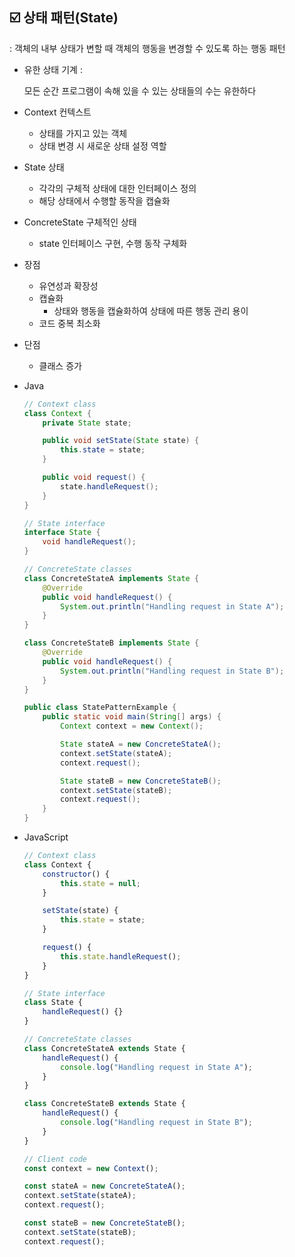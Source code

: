 ## ☑️ 상태 패턴(State)

: 객체의 내부 상태가 변할 때 객체의 행동을 변경할 수 있도록 하는 행동 패턴

- 유한 상태 기계 :
    
    모든 순간 프로그램이 속해 있을 수 있는 상태들의 수는 유한하다
    

- Context 컨텍스트
    - 상태를 가지고 있는 객체
    - 상태 변경 시 새로운 상태 설정 역할
- State 상태
    - 각각의 구체적 상태에 대한 인터페이스 정의
    - 해당 상태에서 수행할 동작을 캡슐화
- ConcreteState 구체적인 상태
    - state 인터페이스 구현, 수행 동작 구체화

- 장점
    - 유연성과 확장성
    - 캡슐화
        - 상태와 행동을 캡슐화하여 상태에 따른 행동 관리 용이
    - 코드 중복 최소화
- 단점
    - 클래스 증가

- Java
    
    ```java
    // Context class
    class Context {
        private State state;
    
        public void setState(State state) {
            this.state = state;
        }
    
        public void request() {
            state.handleRequest();
        }
    }
    ```
    
    ```java
    // State interface
    interface State {
        void handleRequest();
    }
    ```
    
    ```java
    // ConcreteState classes
    class ConcreteStateA implements State {
        @Override
        public void handleRequest() {
            System.out.println("Handling request in State A");
        }
    }
    
    class ConcreteStateB implements State {
        @Override
        public void handleRequest() {
            System.out.println("Handling request in State B");
        }
    }
    ```
    
    ```java
    public class StatePatternExample {
        public static void main(String[] args) {
            Context context = new Context();
    
            State stateA = new ConcreteStateA();
            context.setState(stateA);
            context.request();
    
            State stateB = new ConcreteStateB();
            context.setState(stateB);
            context.request();
        }
    }
    ```
    
- JavaScript
    
    ```jsx
    // Context class
    class Context {
        constructor() {
            this.state = null;
        }
    
        setState(state) {
            this.state = state;
        }
    
        request() {
            this.state.handleRequest();
        }
    }
    ```
    
    ```jsx
    // State interface
    class State {
        handleRequest() {}
    }
    ```
    
    ```jsx
    // ConcreteState classes
    class ConcreteStateA extends State {
        handleRequest() {
            console.log("Handling request in State A");
        }
    }
    
    class ConcreteStateB extends State {
        handleRequest() {
            console.log("Handling request in State B");
        }
    }
    ```
    
    ```jsx
    // Client code
    const context = new Context();
    
    const stateA = new ConcreteStateA();
    context.setState(stateA);
    context.request();
    
    const stateB = new ConcreteStateB();
    context.setState(stateB);
    context.request();
    ```